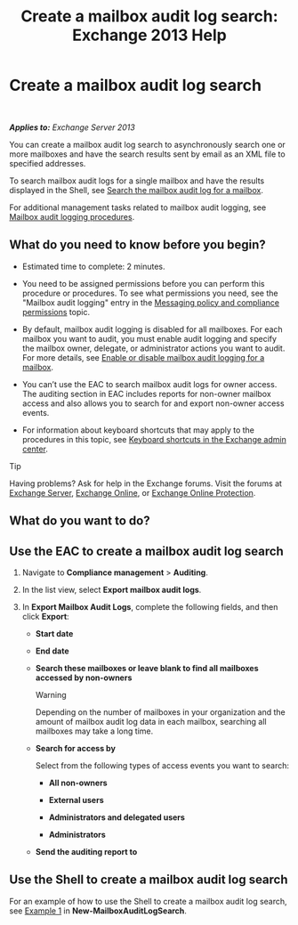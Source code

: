 ﻿---
title: 'Create a mailbox audit log search: Exchange 2013 Help'
TOCTitle: Create a mailbox audit log search
ms:assetid: 48ba22cf-b1f2-4dbc-98fc-fed22d97db14
ms:mtpsurl: https://technet.microsoft.com/en-us/library/Ff461929(v=EXCHG.150)
ms:contentKeyID: 49300496
ms.date: 12/09/2016
mtps_version: v=EXCHG.150
---

# Create a mailbox audit log search

 

_**Applies to:** Exchange Server 2013_


You can create a mailbox audit log search to asynchronously search one or more mailboxes and have the search results sent by email as an XML file to specified addresses.

To search mailbox audit logs for a single mailbox and have the results displayed in the Shell, see [Search the mailbox audit log for a mailbox](search-the-mailbox-audit-log-for-a-mailbox-exchange-2013-help.md).

For additional management tasks related to mailbox audit logging, see [Mailbox audit logging procedures](mailbox-audit-logging-procedures-exchange-2013-help.md).

## What do you need to know before you begin?

  - Estimated time to complete: 2 minutes.

  - You need to be assigned permissions before you can perform this procedure or procedures. To see what permissions you need, see the "Mailbox audit logging" entry in the [Messaging policy and compliance permissions](messaging-policy-and-compliance-permissions-exchange-2013-help.md) topic.

  - By default, mailbox audit logging is disabled for all mailboxes. For each mailbox you want to audit, you must enable audit logging and specify the mailbox owner, delegate, or administrator actions you want to audit. For more details, see [Enable or disable mailbox audit logging for a mailbox](enable-or-disable-mailbox-audit-logging-for-a-mailbox-exchange-2013-help.md).

  - You can’t use the EAC to search mailbox audit logs for owner access. The auditing section in EAC includes reports for non-owner mailbox access and also allows you to search for and export non-owner access events.

  - For information about keyboard shortcuts that may apply to the procedures in this topic, see [Keyboard shortcuts in the Exchange admin center](keyboard-shortcuts-in-the-exchange-admin-center-2013-help.md).


> [!TIP]
> Having problems? Ask for help in the Exchange forums. Visit the forums at <A href="https://go.microsoft.com/fwlink/p/?linkid=60612">Exchange Server</A>, <A href="https://go.microsoft.com/fwlink/p/?linkid=267542">Exchange Online</A>, or <A href="https://go.microsoft.com/fwlink/p/?linkid=285351">Exchange Online Protection</A>.



## What do you want to do?

## Use the EAC to create a mailbox audit log search

1.  Navigate to **Compliance management** \> **Auditing**.

2.  In the list view, select **Export mailbox audit logs**.

3.  In **Export Mailbox Audit Logs**, complete the following fields, and then click **Export**:
    
      - **Start date**
    
      - **End date**
    
      - **Search these mailboxes or leave blank to find all mailboxes accessed by non-owners**
        

        > [!WARNING]
        > Depending on the number of mailboxes in your organization and the amount of mailbox audit log data in each mailbox, searching all mailboxes may take a long time.

    
      - **Search for access by**
        
        Select from the following types of access events you want to search:
        
          - **All non-owners**
        
          - **External users**
        
          - **Administrators and delegated users**
        
          - **Administrators**
    
      - **Send the auditing report to**

## Use the Shell to create a mailbox audit log search

For an example of how to use the Shell to create a mailbox audit log search, see [Example 1](https://technet.microsoft.com/en-us/95365cab-bbb2-4a64-8e8f-1c89fa9e0352\(exchg.150\)#example1) in **New-MailboxAuditLogSearch**.

